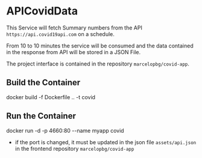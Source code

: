 # APICovidData

This Service will fetch Summary numbers from the API `https://api.covid19api.com` on a schedule.

From 10 to 10 minutes the service will be consumed and the data contained in the response from API will be stored in a JSON File.

The project interface is contained in the repository `marcelopbg/covid-app`.

## Build the Container

docker build -f Dockerfile .. -t covid

## Run the Container

docker run -d -p 4660:80 --name myapp covid 

- if the port is changed, it must be updated in the json file `assets/api.json` in the frontend repository `marcelopbg/covid-app`
